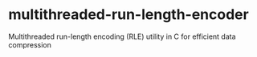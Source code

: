 # multithreaded-run-length-encoder
Multithreaded run-length encoding (RLE) utility in C for efficient data compression

